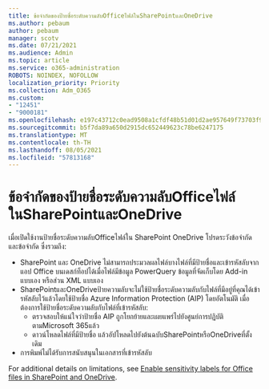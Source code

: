 ```yaml
---
title: ข้อจํากัดของป้ายชื่อระดับความลับOfficeไฟล์ในSharePointและOneDrive
ms.author: pebaum
author: pebaum
manager: scotv
ms.date: 07/21/2021
ms.audience: Admin
ms.topic: article
ms.service: o365-administration
ROBOTS: NOINDEX, NOFOLLOW
localization_priority: Priority
ms.collection: Adm_O365
ms.custom:
- "12451"
- "9000181"
ms.openlocfilehash: e197c43712c0ead9508a1cfdf48b51d01d2ae957649f73703f9c33733e332bf5
ms.sourcegitcommit: b5f7da89a650d2915dc652449623c78be6247175
ms.translationtype: MT
ms.contentlocale: th-TH
ms.lasthandoff: 08/05/2021
ms.locfileid: "57813168"
---
```

# <a name="limitations-for-sensitivity-labels-for-office-files-in-sharepoint-and-onedrive"></a>ข้อจํากัดของป้ายชื่อระดับความลับOfficeไฟล์ในSharePointและOneDrive

เมื่อเปิดใช้งานป้ายชื่อระดับความลับOfficeไฟล์ใน SharePoint OneDrive โปรดระวังข้อจํากัดและข้อจํากัด ซึ่งรวมถึง:

- SharePoint และ OneDrive ไม่สามารถประมวลผลไฟล์บางไฟล์ที่มีป้ายชื่อและเข้ารหัสลับจากแอป Office บนเดสก์ท็อปได้เมื่อไฟล์มีข้อมูล PowerQuery ข้อมูลที่จัดเก็บโดย Add-in แบบเอง หรือส่วน XML แบบเอง
- SharePointและOneDriveป้ายความลับจะไม่ใช้ป้ายชื่อระดับความลับกับไฟล์ที่มีอยู่ที่คุณได้เข้ารหัสลับไว้แล้วโดยใช้ป้ายชื่อ Azure Information Protection (AIP) โดยอัตโนมัติ เมื่อต้องการใช้ป้ายชื่อระดับความลับกับไฟล์ที่เข้ารหัสลับ: 
    - ตรวจสอบให้แน่ใจว่าป้ายชื่อ AIP ถูกโยกย้ายและเผยแพร่ไปยังศูนย์การปฏิบัติตามMicrosoft 365แล้ว
    - ดาวน์โหลดไฟล์ที่มีป้ายชื่อ แล้วอัปโหลดไปยังต้นฉบับSharePointหรือOneDriveที่ตั้งเดิม
- การพิมพ์ไม่ได้รับการสนับสนุนในเอกสารที่เข้ารหัสลับ

For additional details on limitations, see [Enable sensitivity labels for Office files in SharePoint and OneDrive](/microsoft-365/compliance/sensitivity-labels-sharepoint-onedrive-files#limitations).
